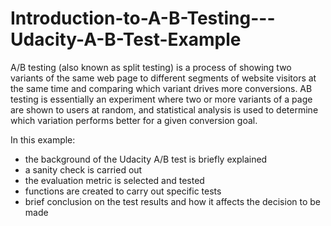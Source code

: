 # Introduction-to-A-B-Testing---Udacity-A-B-Test-Example

A/B testing (also known as split testing) is a process of showing two variants of the same web page to different segments of website visitors at the same time and comparing which variant drives more conversions. AB testing is essentially an experiment where two or more variants of a page are shown to users at random, and statistical analysis is used to determine which variation performs better for a given conversion goal.

In this example:
- the background of the Udacity A/B test is briefly explained
- a sanity check is carried out
- the evaluation metric is selected and tested
- functions are created to carry out specific tests
- brief conclusion on the test results and how it affects the decision to be made

